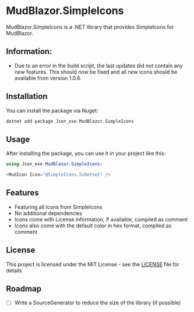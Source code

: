 # MudBlazor.SimpleIcons
MudBlazor.SimpleIcons is a .NET library that provides SimpleIcons for MudBlazor.

## Information:
- Due to an error in the build script, the last updates did not contain any new features. This should now be fixed and all new icons should be available from version 1.0.6. 

## Installation

You can install the package via Nuget:

```sh
dotnet add package Json_exe.MudBlazor.SimpleIcons
```

## Usage
After installing the package, you can use it in your project like this:

```csharp
using Json_exe.MudBlazor.SimpleIcons;

<MudIcon Icon="@SimpleIcons.SiDotnet" />
```

## Features
- Featuring all Icons from SimpleIcons
- No additional dependencies
- Icons come with License information, if available, compiled as comment
- Icons also come with the default color in hex format, compiled as comment

## License
This project is licensed under the MIT License - see the [LICENSE](LICENSE) file for details

## Roadmap
- [ ] Write a SourceGenerator to reduce the size of the library (if possible)
